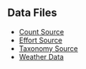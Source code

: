 ## Data Files
- [Count Source](https://raw.githubusercontent.com/ejnic/BONWRAnalysis/refs/heads/master/count_source.csv)
- [Effort Source](https://raw.githubusercontent.com/ejnic/BONWRAnalysis/refs/heads/master/effort_source.csv)
- [Taxonomy Source](https://raw.githubusercontent.com/ejnic/BONWRAnalysis/refs/heads/master/taxonomy_source.csv)
- [Weather Data](https://raw.githubusercontent.com/ejnic/BONWRAnalysis/refs/heads/master/madison_1990_2025_source.csv)